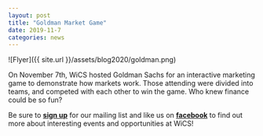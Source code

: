 ```yaml
---
layout: post
title: "Goldman Market Game"
date: 2019-11-7
categories: news
---
```


![Flyer]({{ site.url }}/assets/blog2020/goldman.png)

On November 7th, WiCS hosted Goldman Sachs for an interactive marketing game to demonstrate how markets work. Those attending were divided into teams, and competed with each other to win the game. Who knew finance could be so fun?

Be sure to [**sign up**][mailinglist] for our mailing list and like us on [**facebook**][facebook] to find out more about interesting events and opportunities at WiCS! 

[mailinglist]: http://columbia.us9.list-manage.com/subscribe?u=4c6a1c710f8ab9cce10272368&id=593b5faa43
[facebook]:https://www.facebook.com/CUWICS

